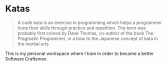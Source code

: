 # Katas

>A code kata is an exercise in programming which helps a programmer hone their skills through practice and repetition. The term was probably first coined by Dave Thomas, co-author of the book The Pragmatic Programmer, in a bow to the Japanese concept of kata in the martial arts.

This is my personal workspace where I train in order to become a better Software Craftsman.
